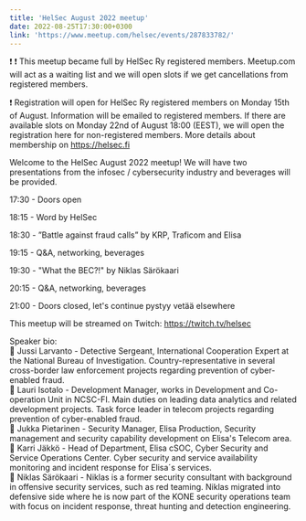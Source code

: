 ```yaml
---
title: 'HelSec August 2022 meetup'
date: 2022-08-25T17:30:00+0300
link: 'https://www.meetup.com/helsec/events/287833782/'
---
```


❗ ❗ This meetup became full by HelSec Ry registered members. Meetup.com will act as a waiting list and we will open slots if we get cancellations from registered members.

 ❗ Registration will open for HelSec Ry registered members on Monday 15th of August. Information will be emailed to registered members. If there are available slots on Monday 22nd of August 18:00 (EEST), we will open the registration here for non-registered members. More details about membership on <https://helsec.fi>

 Welcome to the HelSec August 2022 meetup! We will have two presentations from the infosec / cybersecurity industry and beverages will be provided.

 17:30 - Doors open

 18:15 - Word by HelSec

 18:30 - ”Battle against fraud calls” by KRP, Traficom and Elisa

 19:15 - Q&A, networking, beverages

 19:30 - "What the BEC?!" by Niklas Särökaari

 20:15 - Q&A, networking, beverages

 21:00 - Doors closed, let's continue pystyy vetää elsewhere

 This meetup will be streamed on Twitch: <https://twitch.tv/helsec>

 Speaker bio:  
🔷 Jussi Larvanto - Detective Sergeant, International Cooperation Expert at the National Bureau of Investigation. Country-representative in several cross-border law enforcement projects regarding prevention of cyber-enabled fraud.  
🔷 Lauri Isotalo - Development Manager, works in Development and Co-operation Unit in NCSC-FI. Main duties on leading data analytics and related development projects. Task force leader in telecom projects regarding prevention of cyber-enabled fraud.  
🔷 Jukka Pietarinen - Security Manager, Elisa Production, Security management and security capability development on Elisa's Telecom area.  
🔷 Karri Jäkkö - Head of Department, Elisa cSOC, Cyber Security and Service Operations Center. Cyber security and service availability monitoring and incident response for Elisa´s services.  
🔷 Niklas Särökaari - Niklas is a former security consultant with background in offensive security services, such as red teaming. Niklas migrated into defensive side where he is now part of the KONE security operations team with focus on incident response, threat hunting and detection engineering.

 
